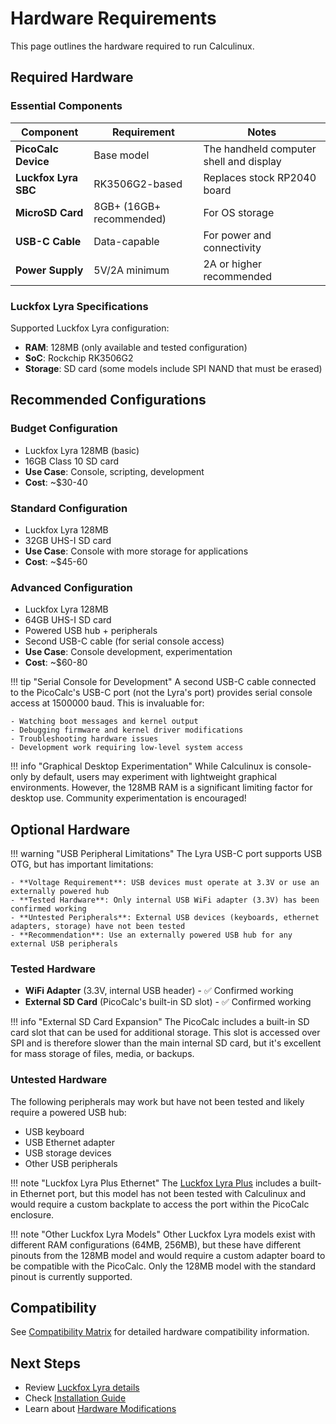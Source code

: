 # Hardware Requirements

This page outlines the hardware required to run Calculinux.

## Required Hardware

### Essential Components

| Component | Requirement | Notes |
|-----------|-------------|-------|
| **PicoCalc Device** | Base model | The handheld computer shell and display |
| **Luckfox Lyra SBC** | RK3506G2-based | Replaces stock RP2040 board |
| **MicroSD Card** | 8GB+ (16GB+ recommended) | For OS storage |
| **USB-C Cable** | Data-capable | For power and connectivity |
| **Power Supply** | 5V/2A minimum | 2A or higher recommended |

### Luckfox Lyra Specifications

Supported Luckfox Lyra configuration:
- **RAM**: 128MB (only available and tested configuration)
- **SoC**: Rockchip RK3506G2
- **Storage**: SD card (some models include SPI NAND that must be erased)

## Recommended Configurations

### Budget Configuration
- Luckfox Lyra 128MB (basic)
- 16GB Class 10 SD card
- **Use Case**: Console, scripting, development
- **Cost**: ~$30-40

### Standard Configuration  
- Luckfox Lyra 128MB
- 32GB UHS-I SD card
- **Use Case**: Console with more storage for applications
- **Cost**: ~$45-60

### Advanced Configuration
- Luckfox Lyra 128MB
- 64GB UHS-I SD card
- Powered USB hub + peripherals
- Second USB-C cable (for serial console access)
- **Use Case**: Console development, experimentation
- **Cost**: ~$60-80

!!! tip "Serial Console for Development"
    A second USB-C cable connected to the PicoCalc's USB-C port (not the Lyra's port) provides serial console access at 1500000 baud. This is invaluable for:
    
    - Watching boot messages and kernel output
    - Debugging firmware and kernel driver modifications
    - Troubleshooting hardware issues
    - Development work requiring low-level system access

!!! info "Graphical Desktop Experimentation"
    While Calculinux is console-only by default, users may experiment with lightweight graphical environments. However, the 128MB RAM is a significant limiting factor for desktop use. Community experimentation is encouraged!

## Optional Hardware

!!! warning "USB Peripheral Limitations"
    The Lyra USB-C port supports USB OTG, but has important limitations:
    
    - **Voltage Requirement**: USB devices must operate at 3.3V or use an externally powered hub
    - **Tested Hardware**: Only internal USB WiFi adapter (3.3V) has been confirmed working
    - **Untested Peripherals**: External USB devices (keyboards, ethernet adapters, storage) have not been tested
    - **Recommendation**: Use an externally powered USB hub for any external USB peripherals

### Tested Hardware

- **WiFi Adapter** (3.3V, internal USB header) - ✅ Confirmed working
- **External SD Card** (PicoCalc's built-in SD slot) - ✅ Confirmed working

!!! info "External SD Card Expansion"
    The PicoCalc includes a built-in SD card slot that can be used for additional storage. This slot is accessed over SPI and is therefore slower than the main internal SD card, but it's excellent for mass storage of files, media, or backups.

### Untested Hardware

The following peripherals may work but have not been tested and likely require a powered USB hub:

- USB keyboard
- USB Ethernet adapter
- USB storage devices
- Other USB peripherals

!!! note "Luckfox Lyra Plus Ethernet"
    The [Luckfox Lyra Plus](https://www.luckfox.com/Mini-PC/Luckfox-Lyra-Plus) includes a built-in Ethernet port, but this model has not been tested with Calculinux and would require a custom backplate to access the port within the PicoCalc enclosure.

!!! note "Other Luckfox Lyra Models"
    Other Luckfox Lyra models exist with different RAM configurations (64MB, 256MB), but these have different pinouts from the 128MB model and would require a custom adapter board to be compatible with the PicoCalc. Only the 128MB model with the standard pinout is currently supported.

## Compatibility

See [Compatibility Matrix](../hardware/compatibility.md) for detailed hardware compatibility information.

## Next Steps

- Review [Luckfox Lyra details](../hardware/luckfox-lyra.md)
- Check [Installation Guide](installation.md)
- Learn about [Hardware Modifications](../hardware/modifications.md)
